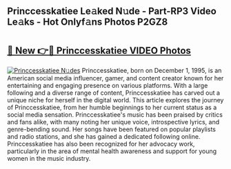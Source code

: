## Princcesskatiee Le𝚊ked N𝚞de - Part-RP3 Video Le𝚊ks - Hot Onlyf𝚊ns Photos P2GZ8

# <h2><a href="http://ab26147.deff.icu/?id=Princcesskatiee">🔗 New 👉🔴 Princcesskatiee VIDEO Photos</a></h2>

[![Princcesskatiee N𝚞des](https://i.imgur.com/rIISA9y.gif)](http://ab26147.deff.icu/?id=Princcesskatiee)
Princcesskatiee, born on December 1, 1995, is an American social media influencer, gamer, and content creator known for her entertaining and engaging presence on various platforms. With a large following and a diverse range of content, Princcesskatiee has carved out a unique niche for herself in the digital world. This article explores the journey of Princcesskatiee, from her humble beginnings to her current status as a social media sensation. Princcesskatiee's music has been praised by critics and fans alike, with many noting her unique voice, introspective lyrics, and genre-bending sound. Her songs have been featured on popular playlists and radio stations, and she has gained a dedicated following online. Princcesskatiee has also been recognized for her advocacy work, particularly in the area of mental health awareness and support for young women in the music industry.
